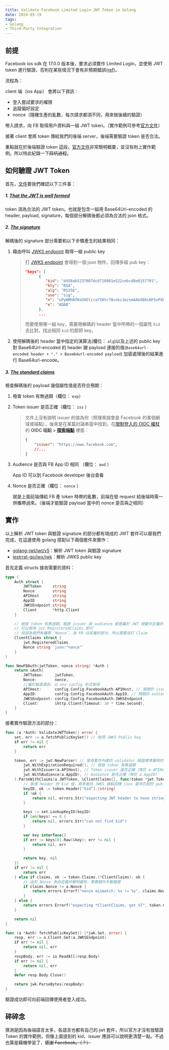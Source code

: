 ```yaml
---
title: Validate Facebook Limited Login JWT Token in Golang
date: 2024-05-19
tags:
- Golang
- Third-Party Integration
---
```


## 前提

Facebook ios sdk 在 17.0.0 版本後，要求必須實作 Limited Login，並使用 JWT token 進行驗證，否則在某些情況下會有非預期錯誤([ref](https://github.com/facebook/facebook-ios-sdk/issues/2365))。

流程為：

 client 端（ios App） 會將以下資訊：

- 登入嘗試要求的權限
- 追蹤偏好設定
- nonce（隨機生產的亂數，每次請求都須不同，用來做後續的驗證）

帶入請求，向 FB 取得用戶資料與一組 JWT token。（實作範例可參考[官方文件](https://developers.facebook.com/docs/facebook-login/limited-login/ios)）

接著 client 會將 token 傳給我們的後端 server，後端需要驗證 token 是否合法。

重點就在於後端驗證 token 這段，[官方文件](https://developers.facebook.com/docs/facebook-login/limited-login/token/validating)非常簡明概要，並沒有附上實作範例。所以特此紀錄一下~~踩坑過程~~。

## 如何驗證 JWT Token

首先，[文件](https://developers.facebook.com/docs/facebook-login/limited-login/token/validating)要我們確認以下三件事：

##### 1. [That the JWT is well formed](https://developers.facebook.com/docs/facebook-login/limited-login/token/validating#jwt-well-formed)

token 須為合法的 JWT token。也就是包含一組用 Base64Url-encoded 的 header, payload, signature，每個部分解碼後都必須為合法的 json 格式。

##### 2. [The signature](https://developers.facebook.com/docs/facebook-login/limited-login/token/validating#signature)

解碼後的 signature 部分需要和以下步驟產生的結果相同：

1. 藉由呼叫 [JWKS endpoint](https://developers.facebook.com/docs/facebook-login/limited-login/token/#jwks) 取得一組 public key
    
    > 打 [JWKS endpoint](https://developers.facebook.com/docs/facebook-login/limited-login/token/#jwks) 會得到一個 json 物件，回傳多組 pub key：
    > 
    > 
    > ```json
    > "keys": [
    >       {
    >          "kid": "d458ab5237807dc6718901e522cebcd8e8157791",
    >          "kty": "RSA",
    >          "alg": "RS256",
    >          "use": "sig",
    >          "n": "uPyWMhNfNsO9EtiraYI0tr78vnkiJmzsmAAUd8hLHF5vPXDn683aQKZQ2Ny5lObigNmbHI5tt5y0o5m0RuZjJTj081uWm7Z901boO-p4VLwEONzjh4vTp2ZQ7aMjo17kMBzInHqz9iruWeB94dEu_LKYdQnDI6rweD_-chWWTR4mc7xbeaNozLHYzjEisSrIM3xIry2lZv5Mh334ZoahcTXGouFtU2XV_HvStXthwhoAtizQK7s2yJlBz8qlQK2lFNojRzd95f2bkynRnIvcpoF-qHZbOBTCIf-6TLp23qShs-XvbCkwHMhzvCPxcuZx3GNfCQkyTxeM5IGIMlWZ8w",
    >          "e": "AQAB"
    >       },
    >       ...
    > ```
    > 
    > 而要使用哪一組 key，需要用解碼的 header 當中所帶的一個屬性 `kid` 去比對，找出相同 `kid`  的那把 key。
    > 
2. 使用解碼後的 header 當中指定的演算法(欄位： `alg`)以及上述的 public key 對 Base64Url-encoded 的 header 跟 payload 連接的值(`Base64url-encoded header + "." + Base64url-encoded payload`) 加密處理後的結果進行 Base64url-encode。

##### 3. [The standard claims](https://developers.facebook.com/docs/facebook-login/limited-login/token/validating#standard-claims)

檢查解碼後的 payload 幾個屬性值是否符合預期：

1. 檢查 token 有無過期（欄位： `exp`）
2. Token issuer 是否正確（欄位： `iss` ）
    
    > 文件上沒有說明 issuer 的值為何（照理來說會是 Facebook 的某個網域或端點），後來是在某篇討論串當中找到，在[限制登入的 OIDC 權杖](https://developers.facebook.com/docs/facebook-login/limited-login/token/)的 **OIDC 端點 > [探索端點](https://limited.facebook.com/.well-known/openid-configuration/)** 裡面：
    > 
    > 
    > ```json
    > {
    >     "issuer": "https://www.facebook.com",
    >     //...
    > }
    > ```
    > 
3. Audience 是否與 FB App ID 相同 （欄位： `aud` ）
    
	App ID 可以到 Facebook developer 後台查看
    
4. Nonce 是否正確（欄位： `nonce` ）

   就是上面前端傳給 FB 產 token 時帶的亂數，前端在發 request 給後端時需一併攜帶過來。（後端才能驗證 payload 當中的 nonce 是否與之相同）

## 實作

以上解析 JWT token 與驗證 signature 的部分都有現成的 JWT 套件可以替我們完成，在這邊使用 golang 搭配以下兩個套件來實作：

- [golang-jwt/jwt/v5](https://pkg.go.dev/github.com/golang-jwt/jwt/v5)：解析 JWT token 與驗證 signature
- [lestrrat-go/jwx/jwk](https://github.com/lestrrat-go/jwx)：解析 JWKS public key

首先定義 structs 接收需要的資料：

```go
type (
	Auth struct {
		JWTToken     string
		Nonce        string
		APIHost      string
		AppID        string
		JWKSEndpoint string
		Client       *http.Client
	}

	// 檢查 token 有無過期、驗證 issuer 與 audience 都是屬於 JWT 規範中定義的一些常見聲明
	// 可以使用 jwt.RegisteredClaims 即可
	// 但因為我們有攜帶 `Nonce`，為 FB 自定義的部分，所以需要自訂 Claim
	ClientClaims struct {
		jwt.RegisteredClaims
		Nonce string `json:"nonce"`
	}
)

func NewFBAuth(jwtToken, nonce string) *Auth {
	return &Auth{
		JWTToken:     jwtToken,
		Nonce:        nonce,
		//屬於敏感資訊，以 env config 形式取得
		APIHost:      config.Config.FacebookAuth.APIHost, // 預期的 issuer 值
		AppID:        config.Config.FacebookAuth.AppID, // 預期的 audience 值
		JWKSEndpoint: config.Config.FacebookAuth.JWKSEndpoint,
		Client:       &http.Client{Timeout: 30 * time.Second},
	}
}
```

接著實作驗證方法的部分：

```go
func (a *Auth) ValidateJWTToken() error {
	set, err := a.fetchPublicKeySet() // 取得 JWKS Public key
	if err != nil {
		return err
	}

	token, err := jwt.NewParser( // 使用套件內建的 validator 驗證標準聲明的欄位
		jwt.WithExpirationRequired(), // 檢查 token 有無過期
		jwt.WithIssuer(a.APIHost), // Token issuer 是否正確（等於 a.APIHost）
		jwt.WithAudience(a.AppID), // Audience 是否正確（等於 a.AppID）
	).ParseWithClaims(a.JWTToken, &ClientClaims{}, func(token *jwt.Token) (interface{}, error) {
		// 取得 header 的 kid 值，用來尋找 JWKS 端點回傳 json 當中匹配的 pub key
		keyID, ok := token.Header["kid"].(string)
		if !ok {
			return nil, errors.Str("expecting JWT header to have string kid")
		}

		keys := set.LookupKeyID(keyID)
		if len(keys) == 0 {
			return nil, errors.Str("can not find kid")
		}

		var key interface{}
		if err := keys[0].Raw(&key); err != nil {
			return nil, err
		}

		return key, nil
	})
	if err != nil {
		return err
	} else if claims, ok := token.Claims.(*ClientClaims); ok {
		// 由於 Nonce 為自定義的聲明屬性，需要額外手動驗證
		if claims.Nonce != a.Nonce {
			return errors.Errorf("nonce mismatch: %s != %s", claims.Nonce, a.Nonce)
		}
	} else {
		return errors.Errorf("expecting *ClientClaims, got %T", token.Claims)
	}

	return nil
}

func (a *Auth) fetchPublicKeySet() (*jwk.Set, error) {
	resp, err := a.Client.Get(a.JWKSEndpoint)
	if err != nil {
		return nil, err
	}
	respBody, err := io.ReadAll(resp.Body)
	if err != nil {
		return nil, err
	}
	defer resp.Body.Close()

	return jwk.ParseBytes(respBody)
}
```

驗證成功即可向前端回傳使用者登入成功。

## 碎碎念

猜測是因為後端語言太多，各語言也都有自己的 jwt 套件，所以官方才沒有放驗證 Token 的實作範例，但像上面提到的 kid、issuer 應該可以說明更清楚一點。不過也算是藉機學習了，~~感謝 Facebook。（？）~~